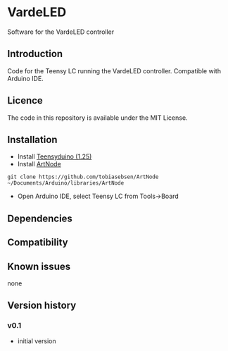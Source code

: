 # VardeLED
Software for the VardeLED controller

Introduction
------------
Code for the Teensy LC running the VardeLED controller. Compatible with Arduino IDE.

Licence
-------
The code in this repository is available under the MIT License.

Installation
------------
- Install [Teensyduino (1.25)](https://www.pjrc.com/teensy/td_download.html)
- Install [ArtNode](https://github.com/tobiasebsen/ArtNode) 
```
git clone https://github.com/tobiasebsen/ArtNode ~/Documents/Arduino/libraries/ArtNode
```
- Open Arduino IDE, select Teensy LC from Tools->Board 

Dependencies
------------


Compatibility
------------


Known issues
------------
none

Version history
------------

### v0.1
- initial version
